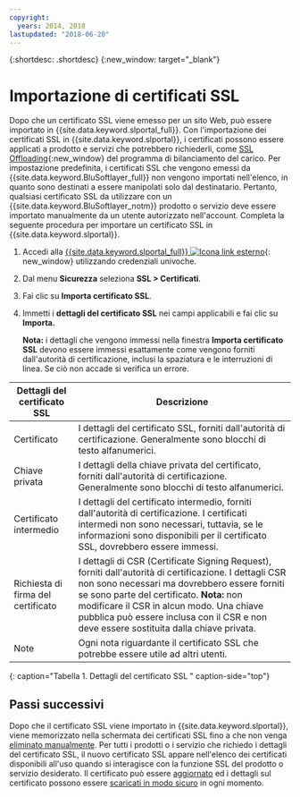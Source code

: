 ```yaml
---
copyright:
  years: 2014, 2018
lastupdated: "2018-06-20"
---
```


{:shortdesc: .shortdesc}
{:new_window: target="_blank"}

# Importazione di certificati SSL

Dopo che un certificato SSL viene emesso per un sito Web, può essere importato in {{site.data.keyword.slportal_full}}. Con l'importazione dei certificati SSL in {{site.data.keyword.slportal}}, i certificati possono essere applicati a prodotto e servizi che potrebbero richiederli, come [SSL Offloading](/docs/infrastructure/local-load-balancer/configure-ssl-offloading-load-balancer.html){:new_window} del programma di bilanciamento del carico. Per impostazione predefinita, i certificati SSL che vengono emessi da {{site.data.keyword.BluSoftlayer_full}} non vengono importati nell'elenco, in quanto sono destinati a essere manipolati solo dal destinatario. Pertanto, qualsiasi certificato SSL da utilizzare con un {{site.data.keyword.BluSoftlayer_notm}} prodotto o servizio deve essere importato manualmente da un utente autorizzato nell'account. Completa la seguente procedura per importare un certificato SSL in {{site.data.keyword.slportal}}.

1. Accedi alla [{{site.data.keyword.slportal_full}} ![Icona link esterno](../../icons/launch-glyph.svg "Icona link esterno")](https://control.softlayer.com/){: new_window} utilizzando credenziali univoche.
2. Dal menu **Sicurezza** seleziona **SSL > Certificati**.
3. Fai clic su **Importa certificato SSL**.
4. Immetti i **dettagli del certificato SSL** nei campi applicabili e fai clic su **Importa.**

   **Nota:** i dettagli che vengono immessi nella finestra **Importa certificato SSL** devono essere immessi esattamente come vengono forniti dall'autorità di certificazione, inclusi la spaziatura e le interruzioni di linea. Se ciò non accade si verifica un errore.

| Dettagli del certificato SSL | Descrizione |
| --------------------------- | ----------- |
|Certificato                  | I dettagli del certificato SSL, forniti dall'autorità di certificazione. Generalmente sono blocchi di testo alfanumerici.|
|Chiave privata                  | I dettagli della chiave privata del certificato, forniti dall'autorità di certificazione. Generalmente sono blocchi di testo alfanumerici.|
|Certificato intermedio     | I dettagli del certificato intermedio, forniti dall'autorità di certificazione. I certificati intermedi non sono necessari, tuttavia, se le informazioni sono disponibili per il certificato SSL, dovrebbero essere immessi.|
|Richiesta di firma del certificato  | I dettagli di CSR (Certificate Signing Request), forniti dall'autorità di certificazione. I dettagli CSR non sono necessari ma dovrebbero essere forniti se sono parte del certificato. **Nota:** non modificare il CSR in alcun modo. Una chiave pubblica può essere inclusa con il CSR e non deve essere sostituita dalla chiave privata.|
|Note                        | Ogni nota riguardante il certificato SSL che potrebbe essere utile ad altri utenti.|
{: caption="Tabella 1. Dettagli del certificato SSL " caption-side="top"}

## Passi successivi

Dopo che il certificato SSL viene importato in {{site.data.keyword.slportal}}, viene memorizzato nella schermata dei certificati SSL fino a che non venga [eliminato manualmente](delete-ssl-certificate.html). Per tutti i prodotti o i servizio che richiedo i dettagli del certificato SSL, il nuovo certificato SSL appare nell'elenco dei certificati disponibili all'uso quando si interagisce con la funzione SSL del prodotto o servizio desiderato. Il certificato può essere [aggiornato](view-and-update-ssl-certificate.html) ed i dettagli sul certificato possono essere [scaricati in modo sicuro](download-ssl-certificate-details.html) in ogni momento.
